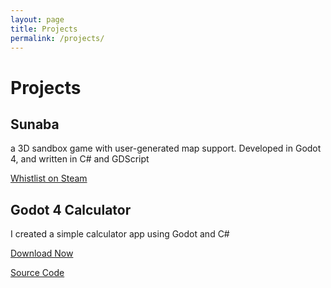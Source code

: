 ```yaml
---
layout: page
title: Projects
permalink: /projects/
---
```


# Projects

## Sunaba

a 3D sandbox game with user-generated map support. Developed in Godot 4, and written in C# and GDScript


[Whistlist on Steam]([https://sunaba.rocks](https://store.steampowered.com/app/2657780/Sunaba/))

## Godot 4 Calculator

I created a simple calculator app using Godot and C#

[Download Now](https://github.com/m1ntkat/Calculator/releases/tag/1.0)

[Source Code](https://github.com/m1ntkat/Calculator)
